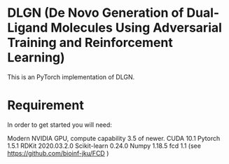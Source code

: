 # DLGN (De Novo Generation of Dual-Ligand Molecules Using Adversarial Training and Reinforcement Learning)
This is an PyTorch implementation of DLGN.

# Requirement
In order to get started you will need:

Modern NVIDIA GPU, compute capability 3.5 of newer.
CUDA 10.1
Pytorch 1.5.1
RDKit  2020.03.2.0
Scikit-learn 0.24.0
Numpy 1.18.5
fcd   1.1 (see https://github.com/bioinf-jku/FCD )
